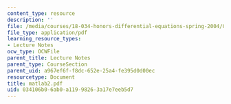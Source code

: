 ```yaml
---
content_type: resource
description: ''
file: /media/courses/18-034-honors-differential-equations-spring-2004/034106b06ab0a11998263a17e7eeb5d7_matlab2.pdf
file_type: application/pdf
learning_resource_types:
- Lecture Notes
ocw_type: OCWFile
parent_title: Lecture Notes
parent_type: CourseSection
parent_uid: a967ef6f-f8dc-652e-25a4-fe395d0d00ec
resourcetype: Document
title: matlab2.pdf
uid: 034106b0-6ab0-a119-9826-3a17e7eeb5d7
---
```


